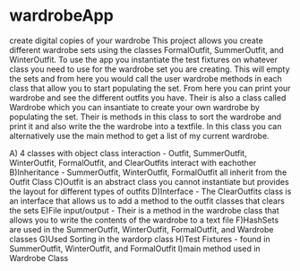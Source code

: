 # wardrobeApp
create digital copies of your wardrobe
This project allows you create different wardrobe sets using the classes FormalOutfit,
SummerOutfit, and WinterOutfit. To use the app you instantiate the test fixtures on whatever
class you need to use for the wardrobe set you are creating. This will empty the sets and from
here you would call the user wardrobe methods in each class that allow you to start populating the set.
From here you can print your wardrobe and see the different outfits you have. Their is also a class
called Wardrobe which you can insantiate to create your own wardrobe by populating the set. Their is 
methods in this class to sort the wardrobe and print it and also write the the wardrobe into a textfile.
In this class you can alternatively use the main method to get a list of my current wardrobe.

A) 4 classes with object class interaction - Outfit, SummerOutfit, WinterOutfit, FormalOutfit,
and ClearOutfits interact with eachother
B)Inheritance - SummerOutfit, WinterOutfit, FormalOutfit all inherit from the Outfit Class
C)Outfit is an abstract class you cannot instantiate but provides the layout for
different types of outfits
D)Interface - The ClearOutfits class is an interface that allows us to add a method to
the outfit classes that clears the sets
E)File input/output - Their is a method in the wardrobe class that allows you to write
the contents of the wardrobe to a text file
F)HashSets are used in the SummerOutfit, WinterOutfit, FormalOutfit, and Wardrobe classes
G)Used Sorting in the wardorp class
H)Test Fixtures - found in SummerOutfit, WinterOutfit, and FormalOutfit
I)main method used in Wardrobe Class
